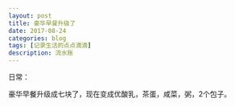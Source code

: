```yaml
---
layout: post
title: 豪华早餐升级了
date: 2017-08-24
categories: blog
tags: [记录生活的点点滴滴]
description: 流水账
---
```


日常：

豪华早餐升级成七块了，现在变成优酸乳，茶蛋，咸菜，粥，2个包子。

